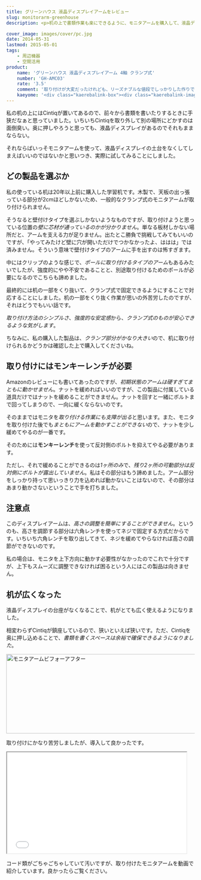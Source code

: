 ```yaml
---
title: グリーンハウス 液晶ディスプレイアームをレビュー
slug: monitorarm-greenhouse
description: <p>机の上で書類作業も楽にできるように、モニタアームを購入して、液晶ディスプレイの土台を取り外すことにしました。土台がなくなるとモニタの下の空間が広く使えるようになるので、机の上のスペースを有効活用できるようになります。</p>

cover_image: images/cover/pc.jpg
date: 2014-05-31
lastmod: 2015-05-01
tags: 
    - 周辺機器
    - 空間活用
product:
    name: 'グリーンハウス 液晶ディスプレイアーム 4軸 クランプ式'
    number: 'GH-AMC03'
    rate: '3.5'
    comment: '取り付けが大変だったけれども、リーズナブルな値段でしっかりした作りで良かった。'
    kaeyome: '<div class="kaerebalink-box"><div class="kaerebalink-image"><a href="http://www.amazon.co.jp/exec/obidos/ASIN/B003X519EU/illusionspace-22/ref=nosim/" rel="nofollow" target="_blank"><img src="http://ecx.images-amazon.com/images/I/31-iVZRiFoL._SL160_.jpg" style="border: none;" /></a></div><div class="kaerebalink-info"><div class="kaerebalink-name"><a href="http://www.amazon.co.jp/exec/obidos/ASIN/B003X519EU/illusionspace-22/ref=nosim/" rel="nofollow" target="_blank">グリーンハウス 液晶ディスプレイアーム 4軸 クランプ式 GH-AMC03</a><div class="kaerebalink-powered-date">posted with <a href="http://kaereba.com" rel="nofollow" target="_blank">カエレバ</a></div></div><div class="kaerebalink-detail"> グリーンハウス 2010-07-23    </div><div class="kaerebalink-link1"><div class="shoplinkamazon"><a href="http://www.amazon.co.jp/gp/search?keywords=%83O%83%8A%81%5B%83%93%83n%83E%83X%20%89t%8F%BB%83f%83B%83X%83v%83%8C%83C%83A%81%5B%83%80%204%8E%B2%20%83N%83%89%83%93%83v%8E%AE%20GH-AMC03&__mk_ja_JP=%83J%83%5E%83J%83i&tag=illusionspace-22" rel="nofollow" target="_blank" title="アマゾン" >Amazonで購入</a></div><div class="shoplinkrakuten"><a href="http://hb.afl.rakuten.co.jp/hgc/0e95387f.f2aef20d.0e953880.25e412bd/?pc=http%3A%2F%2Fsearch.rakuten.co.jp%2Fsearch%2Fmall%2F%25E3%2582%25B0%25E3%2583%25AA%25E3%2583%25BC%25E3%2583%25B3%25E3%2583%258F%25E3%2582%25A6%25E3%2582%25B9%2520%25E6%25B6%25B2%25E6%2599%25B6%25E3%2583%2587%25E3%2582%25A3%25E3%2582%25B9%25E3%2583%2597%25E3%2583%25AC%25E3%2582%25A4%25E3%2582%25A2%25E3%2583%25BC%25E3%2583%25A0%25204%25E8%25BB%25B8%2520%25E3%2582%25AF%25E3%2583%25A9%25E3%2583%25B3%25E3%2583%2597%25E5%25BC%258F%2520GH-AMC03%2F-%2Ff.1-p.1-s.1-sf.0-st.A-v.2%3Fx%3D0%26scid%3Daf_ich_link_urltxt%26m%3Dhttp%3A%2F%2Fm.rakuten.co.jp%2F" rel="nofollow" target="_blank" title="楽天市場" >楽天市場で購入</a></div></div></div><div class="booklink-footer" style="clear: left"></div></div>'
---
```


<p>私の机の上にはCintiqが置いてあるので、前々から書類を書いたりするときに手狭だなぁと思っていました。いちいちCintiqを取り外して別の場所にどかすのは面倒臭い。奥に押しやろうと思っても、液晶ディスプレイがあるのでそれもままならない。</p>
<p>それならばいっそモニタアームを使って、液晶ディスプレイの土台をなくしてしまえばいいのではないかと思いつき、実際に試してみることにしました。</p>
<h2>どの製品を選ぶか</h2>
<p>私の使っている机は20年以上前に購入した学習机です。木製で、天板の出っ張っている部分が2cmほどしかないため、一般的なクランプ式のモニタアームが取り付けられません。</p>
<p>そうなると壁付けタイプを選ぶしかないようなものですが、取り付けようと思っている位置の<em>壁に芯材が通っているのかが分かりません</em>。単なる板材しかない場所だと、アームを支える力が足りません。出たとこ勝負で挑戦してみてもいいのですが、「やってみたけど壁に穴が開いただけでつかなかったよ、ははは」では済みません。そういう意味で壁付けタイプのアームに手を出すのは怖すぎます。</p>
<p>中にはクリップのような感じで、<em>ポールに取り付けるタイプのアーム</em>もあるみたいでしたが、強度的にやや不安であることと、別途取り付けるためのポールが必要になるのでこちらも諦めました。</p>
<p>最終的には机の一部をくり抜いて、クランプ式で固定できるようにすることで対応することにしました。机の一部をくり抜く作業が思いの外苦労したのですが、それはどうでもいい話です。</p>
<p><em>取り付け方法のシンプルさ</em>、<em>強度的な安定感</em>から、<em>クランプ式のものが安心できるような気がします</em>。</p>
<p>ちなみに、私の購入した製品は、<em>クランプ部分がかなり大きい</em>ので、机に取り付けられるかどうかは確認した上で購入してくださいね。</p>
<h2>取り付けにはモンキーレンチが必要</h2>
<p>Amazonのレビューにも書いてあったのですが、<em>初期状態のアームは硬すぎてまともに動かせません</em>。ナットを緩めればいいのですが、この製品に付属している道具だけではナットを緩めることができません。ナットを回すと一緒にボルトまで回ってしまうので、一向に緩くならないのです。</p>
<p>そのままではモニタを<em>取り付ける作業にも支障が出る</em>と思います。また、モニタを取り付けた後でも<em>まともにアームを動かすことができない</em>ので、ナットを少し緩めてやるのが一番です。</p>
<p>そのためには<strong>モンキーレンチ</strong>を使って反対側のボルトを抑えてやる必要があります。</p>
<p>ただし、それで緩めることができるのは<em>1ヶ所のみ</em>で、<em>残り2ヶ所の可動部分は反対側にボルトが露出していません</em>。私はその部分はもう諦めました。アーム部分をしっかり持って思いっきり力を込めれば動かないことはないので、その部分はあまり動かさないということで手を打ちました。</p>
<h2>注意点</h2>
<p>このディスプレイアームは、<em>高さの調整を簡単にすることができません</em>。というのも、高さを調節する部分は六角レンチを使ってネジで固定する方式だからです。いちいち六角レンチを取り出してきて、ネジを緩めてやらなければ高さの調節ができないのです。</p>
<p>私の場合は、モニタを上下方向に動かす必要性がなかったのでこれで十分ですが、上下もスムーズに調整できなければ困るという人にはこの製品は向きません。</p>
<h2>机が広くなった</h2>
<p>液晶ディスプレイの台座がなくなることで、机がとても広く使えるようになりました。</p>
<p>相変わらずCintiqが鎮座しているので、狭いといえば狭いです。ただ、Cintiqを奥に押し込めることで、<em>書類を書くスペースは余裕で確保できるようになりました</em>。</p>
<p><img src="https://wantit.gcreate.jp/wp-content/uploads/2014/05/P5312319.jpg" alt="モニタアームビフォーアフター" width="600" height="212" class="size-full wp-image-521" srcset="https://wantit.gcreate.jp/wp-content/uploads/2014/05/P5312319.jpg 600w, https://wantit.gcreate.jp/wp-content/uploads/2014/05/P5312319-300x106.jpg 300w, https://wantit.gcreate.jp/wp-content/uploads/2014/05/P5312319-500x176.jpg 500w" sizes="(max-width: 600px) 100vw, 600px" /></p>
<p>取り付けにかなり苦労しましたが、導入して良かったです。</p>
<p><iframe width="480" height="270" src="//www.youtube.com/embed/2XejbZSNyoY" allowfullscreen></iframe></p>
<p>コード類がごちゃごちゃしていて汚いですが、取り付けたモニタアームを動画で紹介しています。良かったらご覧ください。</p>

  